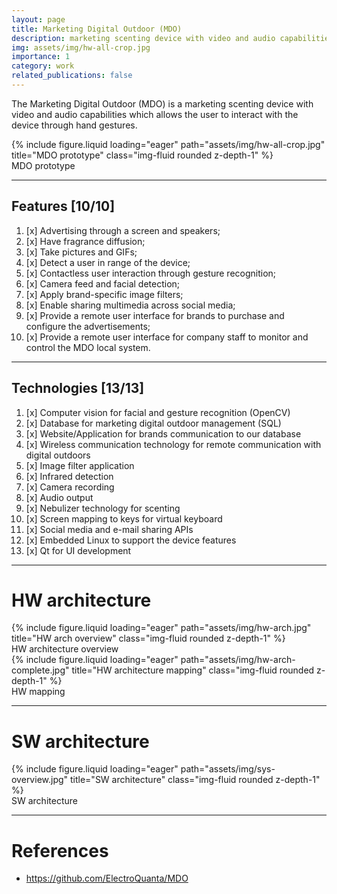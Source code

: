 ```yaml
---
layout: page
title: Marketing Digital Outdoor (MDO)
description: marketing scenting device with video and audio capabilities
img: assets/img/hw-all-crop.jpg
importance: 1
category: work
related_publications: false
---
```


The Marketing Digital Outdoor (MDO) is a marketing scenting device with video
and audio capabilities which allows the user to interact with the device through
hand gestures.

<div class="row">
    <div class="col-sm mt-3 mt-md-0">
        {% include figure.liquid loading="eager"
    path="assets/img/hw-all-crop.jpg" title="MDO prototype" class="img-fluid rounded z-depth-1" %}
    </div>
</div>
<div class="caption">
    MDO prototype
</div>

---

## Features [10/10]

1. [x] Advertising through a screen and speakers;
2. [x] Have fragrance diffusion;
3. [x] Take pictures and GIFs;
4. [x] Detect a user in range of the device;
5. [x] Contactless user interaction through gesture recognition;
6. [x] Camera feed and facial detection;
7. [x] Apply brand-specific image filters;
8. [x] Enable sharing multimedia across social media;
9. [x] Provide a remote user interface for brands to purchase and configure the advertisements;
10. [x] Provide a remote user interface for company staff to monitor and control the MDO local system.

---

## Technologies [13/13]

1. [x] Computer vision for facial and gesture recognition (OpenCV)
2. [x] Database for marketing digital outdoor management (SQL)
3. [x] Website/Application for brands communication to our database
4. [x] Wireless communication technology for remote communication with digital outdoors
5. [x] Image filter application
6. [x] Infrared detection
7. [x] Camera recording
8. [x] Audio output
9. [x] Nebulizer technology for scenting
10. [x] Screen mapping to keys for virtual keyboard
11. [x] Social media and e-mail sharing APIs
12. [x] Embedded Linux to support the device features
13. [x] Qt for UI development

---

# HW architecture

<div class="row">
    <div class="col-sm mt-3 mt-md-0">
        {% include figure.liquid loading="eager"
    path="assets/img/hw-arch.jpg" title="HW arch overview" class="img-fluid rounded z-depth-1" %}
    </div>
</div>
<div class="caption">
    HW architecture overview
</div>

<div class="row">
    <div class="col-sm mt-3 mt-md-0">
        {% include figure.liquid loading="eager"
    path="assets/img/hw-arch-complete.jpg" title="HW architecture mapping" class="img-fluid rounded z-depth-1" %}
    </div>
</div>
<div class="caption">
    HW mapping
</div>

---

# SW architecture

<div class="row">
    <div class="col-sm mt-3 mt-md-0">
        {% include figure.liquid loading="eager"
    path="assets/img/sys-overview.jpg" title="SW architecture" class="img-fluid rounded z-depth-1" %}
    </div>
</div>
<div class="caption">
    SW architecture
</div>

---

# References

- https://github.com/ElectroQuanta/MDO
